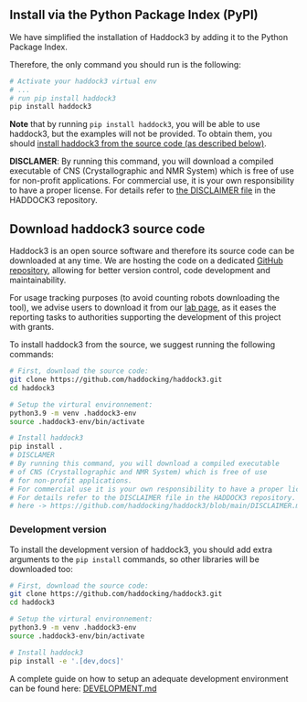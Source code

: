 ## Install via the Python Package Index (PyPI)

We have simplified the installation of Haddock3 by adding it to the Python Package Index.

Therefore, the only command you should run is the following:

```bash
# Activate your haddock3 virtual env
# ...
# run pip install haddock3
pip install haddock3
```

**Note** that by running `pip install haddock3`, you will be able to use haddock3, but the examples will not be provided.
To obtain them, you should [install haddock3 from the source code (as described below)](#download-haddock3-source-code).

**DISCLAMER**:
By running this command, you will download a compiled executable of CNS (Crystallographic and NMR System) which is free of use for non-profit applications.
For commercial use, it is your own responsibility to have a proper license.
For details refer to [the DISCLAIMER file](https://github.com/haddocking/haddock3/blob/main/DISCLAIMER.md) in the HADDOCK3 repository.

## Download haddock3 source code

Haddock3 is an open source software and therefore its source code can be downloaded at any time.
We are hosting the code on a dedicated [GitHub repository](https://github.com/haddocking/haddock3/), allowing for better version control, code development and maintainability.

For usage tracking purposes (to avoid counting robots downloading the tool), we advise users to download it from our [lab page](https://www.bonvinlab.org/software/haddock3/#haddock3-distribution-download), as it eases the reporting tasks to authorities supporting the development of this project with grants.

To install haddock3 from the source, we suggest running the following commands:

```bash
# First, download the source code:
git clone https://github.com/haddocking/haddock3.git
cd haddock3

# Setup the virtural environnement:
python3.9 -m venv .haddock3-env
source .haddock3-env/bin/activate

# Install haddock3
pip install .
# DISCLAMER
# By running this command, you will download a compiled executable 
# of CNS (Crystallographic and NMR System) which is free of use
# for non-profit applications.
# For commercial use it is your own responsibility to have a proper license.
# For details refer to the DISCLAIMER file in the HADDOCK3 repository.
# here -> https://github.com/haddocking/haddock3/blob/main/DISCLAIMER.md
```

### Development version

To install the development version of haddock3, you should add extra arguments to the `pip install` commands, so other libraries will be downloaded too:

```bash
# First, download the source code:
git clone https://github.com/haddocking/haddock3.git
cd haddock3

# Setup the virtural environnement:
python3.9 -m venv .haddock3-env
source .haddock3-env/bin/activate

# Install haddock3
pip install -e '.[dev,docs]'
```

A complete guide on how to setup an adequate development environment can be found here: [DEVELOPMENT.md](https://github.com/haddocking/haddock3/blob/main/DEVELOPMENT.md)
